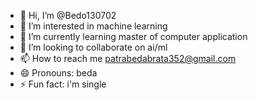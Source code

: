 - 👋 Hi, I’m @Bedo130702
- 👀 I’m interested in machine learning
- 🌱 I’m currently learning master of computer application
- 💞️ I’m looking to collaborate on ai/ml
- 📫 How to reach me patrabedabrata352@gmail.com
- 😄 Pronouns: beda
- ⚡ Fun fact: i'm single

<!---
Bedo130702/Bedo130702 is a ✨ special ✨ repository because its `README.md` (this file) appears on your GitHub profile.
You can click the Preview link to take a look at your changes.
--->
